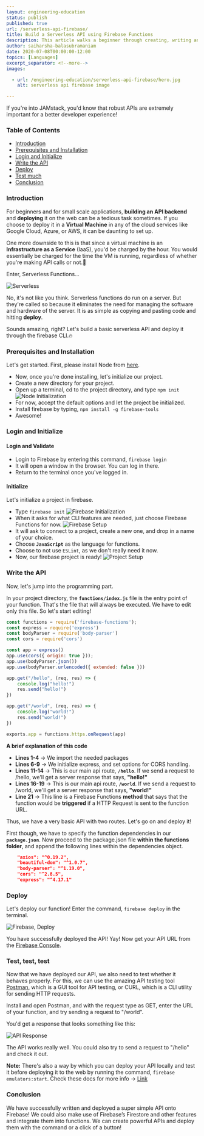```yaml
---
layout: engineering-education
status: publish
published: true
url: /serverless-api-firebase/
title: Build a Serverless API using Firebase Functions
description: This article walks a beginner through creating, writing and deploying a simple RESTful API using the firebase-cli tools onto a publicly hosted link.
author: saiharsha-balasubramaniam
date: 2020-07-08T00:00:00-12:00
topics: [Languages]
excerpt_separator: <!--more-->
images:

  - url: /engineering-education/serverless-api-firebase/hero.jpg
    alt: serverless api firebase image

---
```

If you're into JAMstack, you'd know that robust APIs are extremely important for a better developer experience!
<!--more-->

### Table of Contents

- [Introduction](#introduction)
- [Prerequisites and Installation](#prerequisites-and-installation)
- [Login and Initialize](#login-and-initialize)
- [Write the API](#write-the-api)
- [Deploy](#deploy)
- [Test much](#test-much)
- [Conclusion](#conclusion)

### Introduction
For beginners and for small scale applications, **building an API backend** and **deploying** it on the web can be a tedious task sometimes. If you choose to deploy it in a **Virtual Machine** in any of the cloud services like Google Cloud, Azure, or AWS, it can be daunting to set up.

One more downside to this is that since a virtual machine is an **Infrastructure as a Service** (IaaS), you'd be charged by the hour. You would essentially be charged for the time the VM is running, regardless of whether you're making API calls or not.🙁

Enter, Serverless Functions...

![Serverless](/engineering-education/serverless-api-firebase/serverless.jpeg)

No, it's not like you think. Serverless functions do run on a server. But they're called so because it eliminates the need for managing the software and hardware of the server. It is as simple as copying and pasting code and hitting **deploy**.

Sounds amazing, right? Let's build a basic serverless API and deploy it through the firebase CLI.🔥

### Prerequisites and Installation

Let's get started. First, please install Node from [here](https://nodejs.org/en/).

- Now, once you're done installing, let's initialize our project.
- Create a new directory for your project.
- Open up a terminal, cd to the project directory, and type `npm init`
![Node Initialization](/engineering-education/serverless-api-firebase/npm-setup.png)
- For now, accept the default options and let the project be initialized.
- Install firebase by typing, `npm install -g firebase-tools`
- Awesome!

### Login and Initialize

#### Login and Validate
- Login to Firebase by entering this command, `firebase login`
- It will open a window in the browser. You can log in there.
- Return to the terminal once you've logged in.

#### Initialize
Let's initialize a project in firebase.

- Type `firebase init`
![Firebase Initialization](/engineering-education/serverless-api-firebase/firebase-init.png)
- When it asks for what CLI features are needed, just choose Firebase Functions for now.
![Firebase Setup](/engineering-education/serverless-api-firebase/functions-setup.png)
- It will ask to connect to a project, create a new one, and drop in a name of your choice.
- Choose **`JavaScript`** as the language for functions.
- Choose to not use `ESLint`, as we don't really need it now.
- Now, our firebase project is ready!
![Project Setup](/engineering-education/serverless-api-firebase/project-setup.png)

### Write the API
Now, let's jump into the programming part.

In your project directory, the **`functions/index.js`** file is the entry point of your function. That's the file that will always be executed. We have to edit only this file. So let's start editing!

```javascript {linenos=inline,linenostart=1}
const functions = require('firebase-functions');
const express = require('express')
const bodyParser = require('body-parser')
const cors = require('cors')

const app = express()
app.use(cors({ origin: true }));
app.use(bodyParser.json())
app.use(bodyParser.urlencoded({ extended: false }))

app.get("/hello", (req, res) => {
    console.log("hello!")
    res.send("hello!")
})

app.get("/world", (req, res) => {
    console.log("world!")
    res.send("world!")
})

exports.app = functions.https.onRequest(app)
```

**A brief explanation of this code**
- **Lines 1-4** -> We import the needed packages
- **Lines 6-9** -> We initialize express, and set options for CORS handling.
- **Lines 11-14** -> This is our main api route, **`/hello`**. If we send a request to /hello, we'll get a server response that says, **"hello!"**
- **Lines 16-19** -> This is our main api route, **`/world`**. If we send a request to /world, we'll get a server response that says, **"world!"**
- **Line 21** -> This line is a Firebase Functions **method** that says that the function would be **triggered** if a HTTP Request is sent to the function URL.

Thus, we have a very basic API with two routes. Let's go on and deploy it!

First though, we have to specify the function dependencies in our **`package.json`**. Now proceed to the package.json file **within the functions folder**, and append the following lines within the dependencies object.

```json
    "axios": "^0.19.2",
    "beautiful-dom": "^1.0.7",
    "body-parser": "^1.19.0",
    "cors": "^2.8.5",
    "express": "^4.17.1"
```

### Deploy
Let's deploy our function! Enter the command, `firebase deploy` in the terminal.

![Firebase, Deploy](/engineering-education/serverless-api-firebase/deploy.png)

You have successfully deployed the API! Yay! Now get your API URL from the [Firebase Console](https://console.firebase.google.com).

### Test, test, test
Now that we have deployed our API, we also need to test whether it behaves properly. For this, we can use the amazing API testing tool [Postman](https://www.postman.com/downloads/), which is a GUI tool for API testing, or CURL, which is a CLI utility for sending HTTP requests.

Install and open Postman, and with the request type as GET, enter the URL of your function, and try sending a request to "/world".

You'd get a response that looks something like this:

![API Response](/engineering-education/serverless-api-firebase/api-res.png)

The API works really well. You could also try to send a request to "/hello" and check it out.

**Note:** There's also a way by which you can deploy your API locally and test it before deploying it to the web by running the command, `firebase emulators:start`. Check these docs for more info -> [Link](https://firebase.google.com/docs/functions/get-started)

### Conclusion
We have successfully written and deployed a super simple API onto Firebase! We could also make use of Firebase’s Firestore and other features and integrate them into functions. We can create powerful APIs and deploy them with the command or a click of a button!
